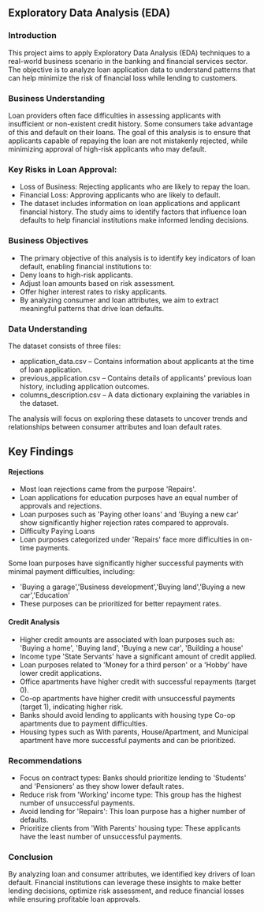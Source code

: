 ## Exploratory Data Analysis (EDA)

### Introduction

This project aims to apply Exploratory Data Analysis (EDA) techniques to a real-world business scenario in the banking and financial services sector. The objective is to analyze loan application data to understand patterns that can help minimize the risk of financial loss while lending to customers.

### Business Understanding

Loan providers often face difficulties in assessing applicants with insufficient or non-existent credit history. Some consumers take advantage of this and default on their loans. The goal of this analysis is to ensure that applicants capable of repaying the loan are not mistakenly rejected, while minimizing approval of high-risk applicants who may default.

### Key Risks in Loan Approval:

 - Loss of Business: Rejecting applicants who are likely to repay the loan.
 - Financial Loss: Approving applicants who are likely to default.
 - The dataset includes information on loan applications and applicant financial history. The study aims to identify factors that influence loan defaults to help financial institutions make informed lending decisions.

### Business Objectives

 - The primary objective of this analysis is to identify key indicators of loan default, enabling financial institutions to:
 - Deny loans to high-risk applicants.
 - Adjust loan amounts based on risk assessment.
 - Offer higher interest rates to risky applicants.
 - By analyzing consumer and loan attributes, we aim to extract meaningful patterns that drive loan defaults.

### Data Understanding

The dataset consists of three files:

 - application_data.csv – Contains information about applicants at the time of loan application.
 - previous_application.csv – Contains details of applicants' previous loan history, including application outcomes.
 - columns_description.csv – A data dictionary explaining the variables in the dataset.

The analysis will focus on exploring these datasets to uncover trends and relationships between consumer attributes and loan default rates.

## Key Findings

#### Rejections

 - Most loan rejections came from the purpose 'Repairs'.
 - Loan applications for education purposes have an equal number of approvals and rejections.
 - Loan purposes such as 'Paying other loans' and 'Buying a new car' show significantly higher rejection rates compared to approvals.
 - Difficulty Paying Loans
 - Loan purposes categorized under 'Repairs' face more difficulties in on-time payments.

Some loan purposes have significantly higher successful payments with minimal payment difficulties, including:

 - 'Buying a garage','Business development','Buying land','Buying a new car','Education'
 - These purposes can be prioritized for better repayment rates.

#### Credit Analysis

 - Higher credit amounts are associated with loan purposes such as: 'Buying a home', 'Buying land', 'Buying a new car', 'Building a house'
 - Income type 'State Servants' have a significant amount of credit applied.
 - Loan purposes related to 'Money for a third person' or a 'Hobby' have lower credit applications.
 - Office apartments have higher credit with successful repayments (target 0).
 - Co-op apartments have higher credit with unsuccessful payments (target 1), indicating higher risk.
 - Banks should avoid lending to applicants with housing type Co-op apartments due to payment difficulties.
 - Housing types such as With parents, House/Apartment, and Municipal apartment have more successful payments and can be prioritized.

### Recommendations
 - Focus on contract types: Banks should prioritize lending to 'Students' and 'Pensioners' as they show lower default rates.
 - Reduce risk from 'Working' income type: This group has the highest number of unsuccessful payments.
 - Avoid lending for 'Repairs': This loan purpose has a higher number of defaults.
 - Prioritize clients from 'With Parents' housing type: These applicants have the least number of unsuccessful payments.

### Conclusion

By analyzing loan and consumer attributes, we identified key drivers of loan default. Financial institutions can leverage these insights to make better lending decisions, optimize risk assessment, and reduce financial losses while ensuring profitable loan approvals.


